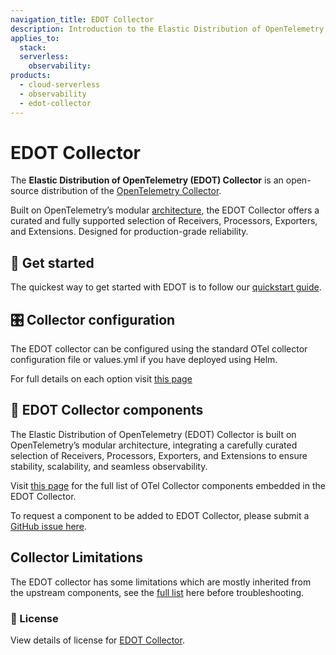 ```yaml
---
navigation_title: EDOT Collector
description: Introduction to the Elastic Distribution of OpenTelemetry (EDOT) Collector, a curated and supported distribution of the OpenTelemetry Collector.
applies_to:
  stack:
  serverless:
    observability:
products:
  - cloud-serverless
  - observability
  - edot-collector
---
```


# EDOT Collector

The **Elastic Distribution of OpenTelemetry (EDOT) Collector** is an open-source distribution of the [OpenTelemetry Collector](https://github.com/open-telemetry/opentelemetry-collector).

Built on OpenTelemetry’s modular [architecture](https://opentelemetry.io/docs/collector/), the EDOT Collector offers a curated and fully supported selection of Receivers, Processors, Exporters, and Extensions. Designed for production-grade reliability.

## 🚀 Get started
The quickest way to get started with EDOT is to follow our [quickstart guide](../quickstart/index.md).

## 🎛️ Collector configuration
The EDOT collector can be configured using the standard OTel collector configuration file or values.yml if you have deployed using Helm.

For full details on each option visit [this page](./config/index.md)

## 🧩 EDOT Collector components

The Elastic Distribution of OpenTelemetry (EDOT) Collector is built on OpenTelemetry’s modular architecture, integrating a carefully curated selection of Receivers, Processors, Exporters, and Extensions to ensure stability, scalability, and seamless observability.

Visit [this page](./components) for the full list of OTel Collector components embedded in the EDOT Collector.

To request a component to be added to EDOT Collector, please submit a [GitHub issue here](https://github.com/elastic/opentelemetry/issues/new/choose).

## Collector Limitations
The EDOT collector has some limitations which are mostly inherited from the upstream components, see the [full list](../compatibility/limitations) here before troubleshooting.

### 📄 License
View details of license for [EDOT Collector](https://github.com/elastic/elastic-agent/blob/main/LICENSE.txt).